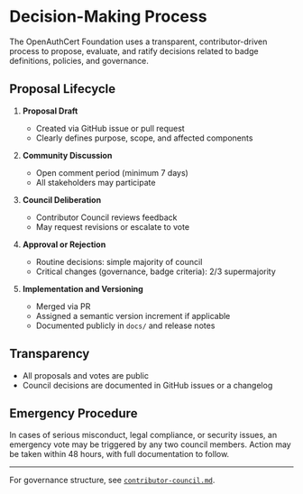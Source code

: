 # Decision-Making Process

The OpenAuthCert Foundation uses a transparent, contributor-driven process to propose, evaluate, and ratify decisions related to badge definitions, policies, and governance.

## Proposal Lifecycle

1. **Proposal Draft**
   - Created via GitHub issue or pull request
   - Clearly defines purpose, scope, and affected components

2. **Community Discussion**
   - Open comment period (minimum 7 days)
   - All stakeholders may participate

3. **Council Deliberation**
   - Contributor Council reviews feedback
   - May request revisions or escalate to vote

4. **Approval or Rejection**
   - Routine decisions: simple majority of council
   - Critical changes (governance, badge criteria): 2/3 supermajority

5. **Implementation and Versioning**
   - Merged via PR
   - Assigned a semantic version increment if applicable
   - Documented publicly in `docs/` and release notes

## Transparency

- All proposals and votes are public
- Council decisions are documented in GitHub issues or a changelog

## Emergency Procedure

In cases of serious misconduct, legal compliance, or security issues, an emergency vote may be triggered by any two council members. Action may be taken within 48 hours, with full documentation to follow.

---

For governance structure, see [`contributor-council.md`](./contributor-council.md).
